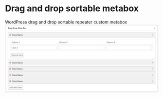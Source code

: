 # Drag and drop sortable metabox
WordPress drag and drop sortable repeater custom metabox
![Screenshot](screenshot.png "Drag and drop sortable metabox screenshot")
